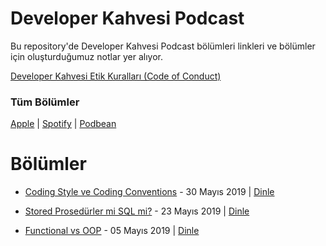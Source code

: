# Developer Kahvesi Podcast
Bu repository'de Developer Kahvesi Podcast bölümleri linkleri ve bölümler için oluşturduğumuz notlar yer alıyor.

[Developer Kahvesi Etik Kuralları (Code of Conduct)](/docs/CodeOfConduct.md)

### Tüm Bölümler
[Apple](https://podcasts.apple.com/us/podcast/developer-kahvesi/id1463881341) |
[Spotify](https://open.spotify.com/show/71c5N5lrYCCJpSFEBunbAu) |
[Podbean](https://munmis.podbean.com/)


# Bölümler
* [Coding Style ve Coding Conventions](/episodes/ep003.md) - 30 Mayıs 2019 | [Dinle](https://podcasts.apple.com/us/podcast/code-style/id1463881341?i=1000440100226)

* [Stored Prosedürler mi SQL mi?](/episodes/ep002.md) - 23 Mayıs 2019 | [Dinle](https://podcasts.apple.com/us/podcast/sp-mi-sql-mi/id1463881341?i=1000439172100)


* [Functional vs OOP](/episodes/ep001.md) - 05 Mayıs 2019 | [Dinle](https://podcasts.apple.com/us/podcast/functional-vs-oop/id1463881341?i=1000438195285)
